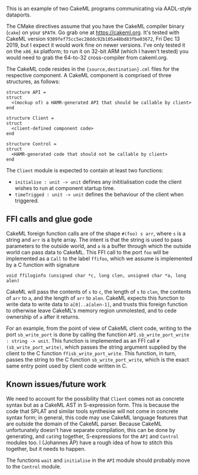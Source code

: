 This is an example of two CakeML programs communicating via AADL-style dataports.

The CMake directives assume that you have the CakeML compiler binary (`cake`) on your `$PATH`. Go grab one at https://cakeml.org. It's tested with CakeML version `9309fef75cc5ec28ddc92b105a48bd83fbe03672`, Fri Dec 13 2019, but I expect it would work fine on newer versions. I've only tested it on the `x86_64` platform; to run it on 32-bit ARM (which I haven't tested) you would need to grab the 64-to-32 cross-compiler from cakeml.org.

The CakeML code resides in the `{source,destination}.cml` files for the respective component. A CakeML component is comprised of three structures, as follows:

```
structure API =
struct
  <(mockup of) a HAMR-generated API that should be callable by client>
end

structure Client =
struct
  <client-defined component code>
end

structure Control =
struct
  <HAMR-generated code that should not be callable by client>
end
```

The `Client` module is expected to contain at least two functions:

* `initialise : unit -> unit` defines any inititialisation code the client wishes to run at component startup time.
* `timeTrigged : unit -> unit` defines the behaviour of the client when triggered.

## FFI calls and glue gode

CakeML foreign function calls are of the shape `#(foo) s arr`, where `s` is a string and `arr` is a byte array. The intent is that the string is used to pass parameters to the outside world, and `a` is a buffer through which the outside world can pass data to CakeML. This FFI call to the port `foo` will be implemented as a `Call` to the label `ffifoo`, which we assume is implemented by a C function with signature

```void ffiloginfo (unsigned char *c, long clen, unsigned char *a, long alen)```

CakeML will pass the contents of `s` to `c`, the length of `s` to `clen`, the contents of `arr` to `a`, and the length of `arr` to `alen`. CakeML expects this function to write data to write data to `a[0]..a[alen-1]`, and trusts this foreign function to otherwise leave CakeML's memory region unmolested, and to cede ownership of `a` after it returns.

For an example, from the point of view of CakeML client code, writing to the port `sb_write_port` is done by calling the function `API.sb_write_port_write : string -> unit`. This function is implemented as an FFI call `#(sb_write_port_write)`, which passes the string argument supplied by the client to the C function `ffisb_write_port_write`. This function, in turn, passes the string to the C function `sb_write_port_write`, which is the exact same entry point used by client code written in C.

## Known issues/future work

We need to account for the possibility that `Client` comes not as concrete syntax but as a CakeML AST in S-expression form. This is because the code that SPLAT and similar tools synthesise will not come in concrete syntax form; in general, this code may use CakeML language features that are outside the domain of the CakeML parser. Because CakeML unfortunately doesn't have separate compilation, this can be done by generating, and `cat`ing together, S-expressions for the `API` and `Control` modules too. I (Johannes ÅP) have a rough idea of how to stitch this together, but it needs to happen.

The functions `wait` and `initialise` in the `API` module should probably move to the `Control` module.
